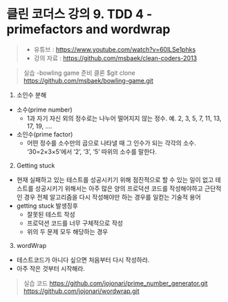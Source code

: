 클린 코더스 강의 9. TDD 4 - primefactors and wordwrap
=============================

> * 유튜브 : https://www.youtube.com/watch?v=60lLSe1phks
> * 강의 자료 : https://github.com/msbaek/clean-coders-2013

> 실습 -bowling game
> 준비
> 클론
> $git clone https://github.com/msbaek/bowling-game.git

1. 소인수 분해
  * 소수(prime number)
    - 1과 자기 자신 외의 정수로는 나누어 떨어지지 않는 정수. 예. 2, 3, 5, 7, 11, 13, 17, 19, ....
  * 소인수(prime factor)
    - 어떤 정수를 소수만의 곱으로 나타낼 때 그 인수가 되는 각각의 소수. ‘30=2×3×5’에서 ‘2’, ‘3’, ‘5’ 따위의 소수를 말한다.

2. Getting stuck
  * 현재 실패하고 있는 테스트를 성공시키기 위해 점진적으로 할 수 있는 일이 없고 테스트를 성공시키기 위해서는 아주 많은 양의 프로덕션 코드를 작성해야하고 근단적인 경우 전체 알고리즘을 다시 작성해야만 하는 경우를 일컫는 기술적 용어
  * getting stuck 발생징후
    - 잘못된 테스트 작성
    - 프로덕션 코드를 너무 구체적으로 작성
    - 위의 두 문제 모두 해당하는 경우

3. wordWrap
  * 테스트코드가 아니다 싶으면 처음부터 다시 작성하라.
  * 아주 작은 것부터 시작해라.

> 실습 코드
> https://github.com/jojonari/prime_number_generator.git
> https://github.com/jojonari/wordwrap.git
